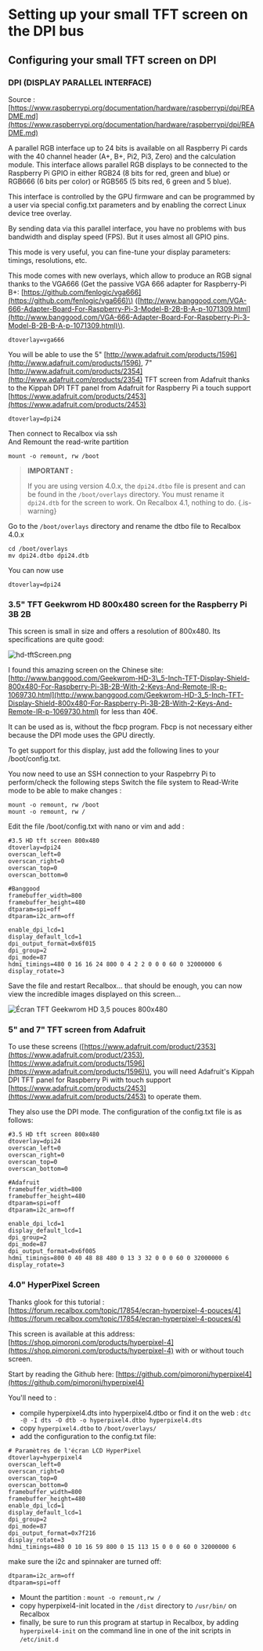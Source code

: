 # Setting up your small TFT screen on the DPI bus

## Configuring your small TFT screen on DPI

### DPI \(DISPLAY PARALLEL INTERFACE\)

Source : [https://www.raspberrypi.org/documentation/hardware/raspberrypi/dpi/README.md](https://www.raspberrypi.org/documentation/hardware/raspberrypi/dpi/README.md)

A parallel RGB interface up to 24 bits is available on all Raspberry Pi cards with the 40 channel header \(A+, B+, Pi2, Pi3, Zero\) and the calculation module. This interface allows parallel RGB displays to be connected to the Raspberry Pi GPIO in either RGB24 \(8 bits for red, green and blue\) or RGB666 \(6 bits per color\) or RGB565 \(5 bits red, 6 green and 5 blue\). 

This interface is controlled by the GPU firmware and can be programmed by a user via special config.txt parameters and by enabling the correct Linux device tree overlay. 

By sending data via this parallel interface, you have no problems with bus bandwidth and display speed \(FPS\). But it uses almost all GPIO pins. 

This mode is very useful, you can fine-tune your display parameters: timings, resolutions, etc. 

This mode comes with new overlays, which allow to produce an RGB signal thanks to the VGA666 \(Get the passive VGA 666 adapter for Raspberry-Pi B+: [https://github.com/fenlogic/vga666](https://github.com/fenlogic/vga666)\) \([http://www.banggood.com/VGA-666-Adapter-Board-For-Raspberry-Pi-3-Model-B-2B-B-A-p-1071309.html](http://www.banggood.com/VGA-666-Adapter-Board-For-Raspberry-Pi-3-Model-B-2B-B-A-p-1071309.html)\).

```text
dtoverlay=vga666
```

You will be able to use the 5" [http://www.adafruit.com/products/1596](http://www.adafruit.com/products/1596), 7" [http://www.adafruit.com/products/2354](http://www.adafruit.com/products/2354) TFT screen from Adafruit thanks to the Kippah DPI TFT panel from Adafruit for Raspberry Pi a touch support [https://www.adafruit.com/products/2453](https://www.adafruit.com/products/2453)

```text
dtoverlay=dpi24
```

Then connect to Recalbox via ssh  
And Remount the read-write partition

 `mount -o remount, rw /boot`


>**IMPORTANT :**
>
>If you are using version 4.0.x, the `dpi24.dtbo` file is present and can be found in the `/boot/overlays` directory. You must rename it `dpi24.dtb` for the screen to work. On Recalbox 4.1, nothing to do.
{.is-warning}

Go to the `/boot/overlays` directory and rename the dtbo file to Recalbox 4.0.x

```text
cd /boot/overlays
mv dpi24.dtbo dpi24.dtb
```

You can now use

```text
dtoverlay=dpi24
```

### 3.5" TFT Geekwrom HD 800x480 screen for the Raspberry Pi 3B 2B

This screen is small in size and offers a resolution of 800x480. Its specifications are quite good:

![hd-tftScreen.png](https://camo.githubusercontent.com/8680157a6e810c62eae94925088b302873fdaff7/687474703a2f2f696d616765732e6d6f726572652e65752f68642d74667453637265656e2e706e67)

I found this amazing screen on the Chinese site: [http://www.banggood.com/Geekwrom-HD-3\_5-Inch-TFT-Display-Shield-800x480-For-Raspberry-Pi-3B-2B-With-2-Keys-And-Remote-IR-p-1069730.html](http://www.banggood.com/Geekwrom-HD-3_5-Inch-TFT-Display-Shield-800x480-For-Raspberry-Pi-3B-2B-With-2-Keys-And-Remote-IR-p-1069730.html) for less than 40€.

It can be used as is, without the fbcp program. Fbcp is not necessary either because the DPI mode uses the GPU directly.

To get support for this display, just add the following lines to your /boot/config.txt.

You now need to use an SSH connection to your Raspebrry Pi to perform/check the following steps Switch the file system to Read-Write mode to be able to make changes :

```text
mount -o remount, rw /boot
mount -o remount, rw /
```

Edit the file /boot/config.txt with nano or vim and add :

```text
#3.5 HD tft screen 800x480
dtoverlay=dpi24
overscan_left=0
overscan_right=0
overscan_top=0
overscan_bottom=0

​#Banggood
framebuffer_width=800
framebuffer_height=480
dtparam=spi=off
dtparam=i2c_arm=off

enable_dpi_lcd=1
display_default_lcd=1
dpi_output_format=0x6f015
dpi_group=2
dpi_mode=87
hdmi_timings=480 0 16 16 24 800 0 4 2 2 0 0 0 60 0 32000000 6
display_rotate=3
```

Save the file and restart Recalbox... that should be enough, you can now view the incredible images displayed on this screen...

![&#xC9;cran TFT Geekwrom HD 3,5 pouces 800x480](https://camo.githubusercontent.com/e139870fc5e1e6ae285d64e46e6a00f9823f4071/687474703a2f2f696d672e796f75747562652e636f6d2f76692f714b6449744e737059564d2f302e6a7067)

### 5" and 7" TFT screen from Adafruit

To use these screens \([https://www.adafruit.com/product/2353](https://www.adafruit.com/product/2353), [https://www.adafruit.com/products/1596](https://www.adafruit.com/products/1596)\), you will need Adafruit's Kippah DPI TFT panel for Raspberry Pi with touch support [https://www.adafruit.com/products/2453](https://www.adafruit.com/products/2453) to operate them.

They also use the DPI mode. The configuration of the config.txt file is as follows:

```text
#3.5 HD tft screen 800x480
dtoverlay=dpi24
overscan_left=0
overscan_right=0
overscan_top=0
overscan_bottom=0

#Adafruit
framebuffer_width=800
framebuffer_height=480
dtparam=spi=off
dtparam=i2c_arm=off

enable_dpi_lcd=1
display_default_lcd=1
dpi_group=2
dpi_mode=87
dpi_output_format=0x6f005
hdmi_timings=800 0 40 48 88 480 0 13 3 32 0 0 0 60 0 32000000 6
display_rotate=3
```

### 4.0" HyperPixel Screen

Thanks glook for this tutorial : [https://forum.recalbox.com/topic/17854/ecran-hyperpixel-4-pouces/4](https://forum.recalbox.com/topic/17854/ecran-hyperpixel-4-pouces/4)

This screen is available at this address: [https://shop.pimoroni.com/products/hyperpixel-4](https://shop.pimoroni.com/products/hyperpixel-4) with or without touch screen.

Start by reading the Github here: [https://github.com/pimoroni/hyperpixel4](https://github.com/pimoroni/hyperpixel4)

You'll need to :

* compile hyperpixel4.dts into hyperpixel4.dtbo or find it on the web : `dtc -@ -I dts -O dtb -o hyperpixel4.dtbo hyperpixel4.dts`
* copy `hyperpixel4.dtbo` to `/boot/overlays/`
* add the configuration to the config.txt file:

```text
# Paramètres de l'écran LCD HyperPixel
dtoverlay=hyperpixel4
overscan_left=0
overscan_right=0
overscan_top=0
overscan_bottom=0
framebuffer_width=800
framebuffer_height=480
enable_dpi_lcd=1
display_default_lcd=1
dpi_group=2
dpi_mode=87
dpi_output_format=0x7f216
display_rotate=3
hdmi_timings=480 0 10 16 59 800 0 15 113 15 0 0 0 60 0 32000000 6
```

make sure the i2c and spinnaker are turned off:

```text
dtparam=i2c_arm=off
dtparam=spi=off
```

* Mount the partition : `mount -o remount,rw /`
* copy hyperpixel4-init located in the `/dist` directory to `/usr/bin/` on Recalbox
* finally, be sure to run this program at startup in Recalbox, by adding `hyperpixel4-init` on the command line in one of the init scripts in `/etc/init.d`


